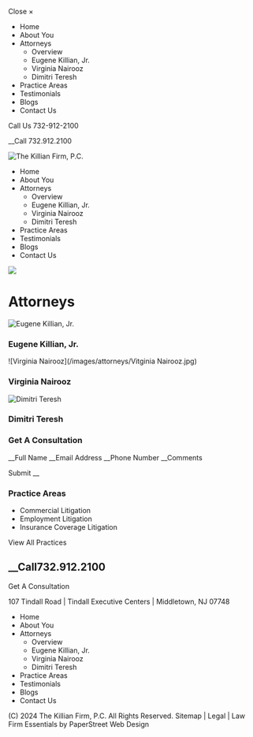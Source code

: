Close ×

  * Home
  * About You
  * Attorneys
    * Overview
    * Eugene Killian, Jr.
    * Virginia Nairooz
    * Dimitri Teresh
  * Practice Areas
  * Testimonials
  * Blogs
  * Contact Us

Call Us 732-912-2100

__Call 732.912.2100

![The Killian Firm, P.C.](/images/layout/logo.jpg)

  * Home
  * About You
  * Attorneys
    * Overview
    * Eugene Killian, Jr.
    * Virginia Nairooz
    * Dimitri Teresh
  * Practice Areas
  * Testimonials
  * Blogs
  * Contact Us

![](/images/photos/_default.jpg)

# Attorneys

![Eugene Killian, Jr.](/images/attorneys/Gene.jpg)

### Eugene Killian, Jr.

![Virginia Nairooz](/images/attorneys/Vitginia Nairooz.jpg)

### Virginia Nairooz

![Dimitri Teresh](/images/attorneys/photo__3247848_dimitri_teresh.jpg)

### Dimitri Teresh

  

  

### Get A Consultation

__Full Name __Email Address __Phone Number __Comments

Submit __

### Practice Areas

  * Commercial Litigation
  * Employment Litigation
  * Insurance Coverage Litigation

View All Practices

## __Call732.912.2100

Get A Consultation

107 Tindall Road | Tindall Executive Centers | Middletown, NJ 07748

  * Home
  * About You
  * Attorneys
    * Overview
    * Eugene Killian, Jr.
    * Virginia Nairooz
    * Dimitri Teresh
  * Practice Areas
  * Testimonials
  * Blogs
  * Contact Us

(C) 2024 The Killian Firm, P.C. All Rights Reserved. Sitemap | Legal | Law
Firm Essentials by PaperStreet Web Design

